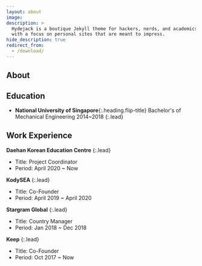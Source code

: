 ```yaml
---
layout: about
image:
description: >
  Hydejack is a boutique Jekyll theme for hackers, nerds, and academics,
  with a focus on personal sites that are meant to impress.
hide_description: true
redirect_from:
  - /download/
---
```


## About
<!--author-->

## Education
* **National University of Singapore**{:.heading.flip-title} Bachelor's of Mechanical Engineering 2014~2018
{:.lead}


## Work Experience
**Daehan Korean Education Centre**
{:.lead}
* Title: Project Coordinator
* Period: April 2020 ~ Now

**KodySEA**
{:.lead}
* Title: Co-Founder
* Period: April 2019 ~ April 2020

**Stargram Global**
{:.lead}
* Title: Country Manager
* Period: Jan 2018 ~ Dec 2018

**Keep**
{:.lead}
* Title: Co-Founder
* Period: Oct 2017 ~ Now